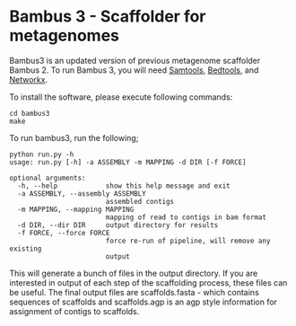 # Bambus 3 - Scaffolder for metagenomes

Bambus3 is an updated version of previous metagenome scaffolder Bambus 2. To run Bambus 3, you will need [Samtools](http://samtools.sourceforge.net), [Bedtools](http://bedtools.readthedocs.io/en/latest/), and [Networkx](https://networkx.github.io/).

To install the software, please execute following commands:
```
cd bambus3
make
```

To run bambus3, run the following;

```
python run.py -h
usage: run.py [-h] -a ASSEMBLY -m MAPPING -d DIR [-f FORCE]

optional arguments:
  -h, --help            show this help message and exit
  -a ASSEMBLY, --assembly ASSEMBLY
                        assembled contigs
  -m MAPPING, --mapping MAPPING
                        mapping of read to contigs in bam format
  -d DIR, --dir DIR     output directory for results
  -f FORCE, --force FORCE
                        force re-run of pipeline, will remove any existing
                        output
```

This will generate a bunch of files in the output directory. If you are interested in output of each step of the scaffolding process, these files can 
be useful. The final output files are scaffolds.fasta - which contains sequences of scaffolds  and scaffolds.agp is an agp style information for assignment of contigs to scaffolds. 
